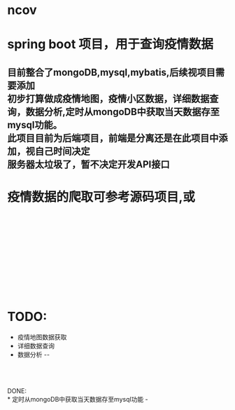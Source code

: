 # ncov
spring boot 项目，用于查询疫情数据<br>
=
目前整合了mongoDB,mysql,mybatis,后续视项目需要添加<br>
初步打算做成疫情地图，疫情小区数据，详细数据查询，数据分析,定时从mongoDB中获取当天数据存至mysql功能。<br>
此项目目前为后端项目，前端是分离还是在此项目中添加，视自己时间决定<br>
服务器太垃圾了，暂不决定开发API接口<br>
---
疫情数据的爬取可参考源码项目[](),或[]()
<br>
<br>
<br>
<br>
<br>
<br>
<br>
<br>
TODO:<br>
=
* 疫情地图数据获取
* 详细数据查询
* 数据分析
--
<br>
<br>
<br>
DONE:<br>
* 定时从mongoDB中获取当天数据存至mysql功能
-
